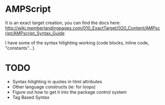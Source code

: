 AMPScript
====

It is an exact target creation, you can find the docs here: http://wiki.memberlandingpages.com/010_ExactTarget/020_Content/AMPscript/AMPscript_Syntax_Guide

I have some of the syntax hilighting working (code blocks, inline code, "constants"...).

TODO
====
*  Syntax hilighting in quotes in html attributes
*  Other language constructs (ie: for loops)
*  Figure out how to get it into the package control system
*  Tag Based Syntax 